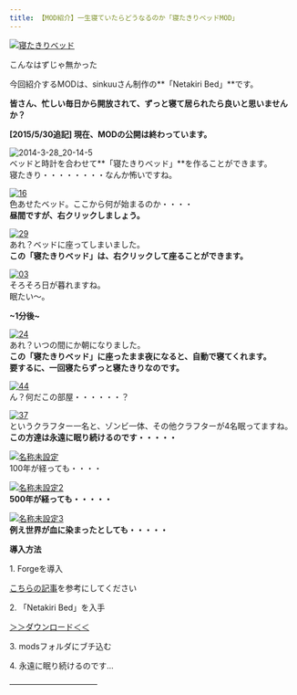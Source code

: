 ```yaml
---
title: 【MOD紹介】一生寝ていたらどうなるのか「寝たきりベッドMOD」
---
```


[![寝たきりベッド](https://cdn-ak.f.st-hatena.com/images/fotolife/s/sasigume/20210208/20210208140003.png)](#4/e/4efafa6b.png "寝たきりベッド")

こんなはずじゃ無かった

今回紹介するMODは、sinkuuさん制作の**「Netakiri Bed」**です。 

**皆さん、忙しい毎日から開放されて、ずっと寝て居られたら良いと思いませんか？** 

**\[2015/5/30追記\] 現在、MODの公開は終わっています。**

![2014-3-28_20-14-5](https://cdn-ak.f.st-hatena.com/images/fotolife/s/sasigume/20210208/20210208154825.jpg)  
ベッドと時計を合わせて**「寝たきりベッド」**を作ることができます。  
寝たきり・・・・・・・・なんか怖いですね。

[![16](https://cdn-ak.f.st-hatena.com/images/fotolife/s/sasigume/20210208/20210208140432.png)](#5/3/53ff5820.png "16")  
色あせたベッド。ここから何が始まるのか・・・・  
**昼間ですが、右クリックしましょう。**

[![29](https://cdn-ak.f.st-hatena.com/images/fotolife/s/sasigume/20210208/20210208164553.png)](#e/3/e3f2a23c.png "29")  
あれ？ベッドに座ってしまいました。  
**この「寝たきりベッド」は、右クリックして座ることができます。**

[![03](https://cdn-ak.f.st-hatena.com/images/fotolife/s/sasigume/20210208/20210208130626.png)](#1/4/14ee5c58.png "03")  
そろそろ日が暮れますね。  
眠たい～。

**~1分後~**

[![24](https://cdn-ak.f.st-hatena.com/images/fotolife/s/sasigume/20210208/20210208153311.png)](#a/5/a5e159de.png "24")  
あれ？いつの間にか朝になりました。  
**この「寝たきりベッド」に座ったまま夜になると、自動で寝てくれます。**  
**要するに、一回寝たらずっと寝たきりなのです。**

[![44](https://cdn-ak.f.st-hatena.com/images/fotolife/s/sasigume/20210208/20210208130609.png)](#1/4/147404f7.png "44")  
ん？何だこの部屋・・・・・・？

[![37](https://cdn-ak.f.st-hatena.com/images/fotolife/s/sasigume/20210208/20210208141840.png)](#6/0/60c99849.png "37")  
というクラフター一名と、ゾンビ一体、その他クラフターが4名眠ってますね。  
**この方達は永遠に眠り続けるのです・・・・・**

[![名称未設定](https://cdn-ak.f.st-hatena.com/images/fotolife/s/sasigume/20210208/20210208154048.png)](#a/d/adc414a3.png "名称未設定")  
100年が経っても・・・・

[![名称未設定2](https://cdn-ak.f.st-hatena.com/images/fotolife/s/sasigume/20210208/20210208135611.png)](#4/b/4bd25afb.png "名称未設定2")  
**500年が経っても・・・・・**

[![名称未設定3](https://cdn-ak.f.st-hatena.com/images/fotolife/s/sasigume/20210208/20210208161309.png)](#c/e/ce60b55b.png "名称未設定3")  
**例え世界が血に染まったとしても・・・・・**

**導入方法**

1\. Forgeを導入

[こちらの記事](/minecraft-je/howto/install-forge/)を参考にしてください

2\. 「Netakiri Bed」を入手

[＞＞ダウンロード＜＜](http://forum.minecraftuser.jp/viewtopic.php?f=13&t=1758&start=460#p161117)

3\. modsフォルダにブチ込む

4\. 永遠に眠り続けるのです…

———————————
